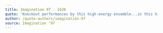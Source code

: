 ```yaml
---
title: Imagination 97 - 1620
quote: 'Knockout performances by this high-energy ensemble...in this high-end audiophile recording supervised by many of the composers.'
author: /quote-authors/imagination-97
source: Imagination '97
---
```

